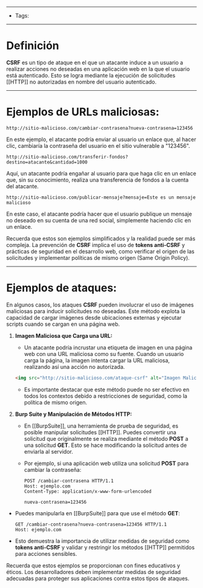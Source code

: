 ___

- Tags: 

____

# Definición 

**CSRF** es un tipo de ataque en el que un atacante induce a un usuario a realizar acciones no deseadas en una aplicación web en la que el usuario está autenticado. Esto se logra mediante la ejecución de solicitudes [[HTTP]] no autorizadas en nombre del usuario autenticado.

___
# Ejemplos de URLs maliciosas:

```
http://sitio-malicioso.com/cambiar-contrasena?nueva-contrasena=123456
```

En este ejemplo, el atacante podría enviar al usuario un enlace que, al hacer clic, cambiaría la contraseña del usuario en el sitio vulnerable a "123456".

```
http://sitio-malicioso.com/transferir-fondos?destino=atacante&cantidad=1000
```

Aquí, un atacante podría engañar al usuario para que haga clic en un enlace que, sin su conocimiento, realiza una transferencia de fondos a la cuenta del atacante.

```
http://sitio-malicioso.com/publicar-mensaje?mensaje=Este es un mensaje malicioso
```

En este caso, el atacante podría hacer que el usuario publique un mensaje no deseado en su cuenta de una red social, simplemente haciendo clic en un enlace.

Recuerda que estos son ejemplos simplificados y la realidad puede ser más compleja. La prevención de **CSRF** implica el uso de **tokens anti-CSRF** y prácticas de seguridad en el desarrollo web, como verificar el origen de las solicitudes y implementar políticas de mismo origen (Same Origin Policy).

___
# Ejemplos de ataques:

En algunos casos, los ataques **CSRF** pueden involucrar el uso de imágenes maliciosas para inducir solicitudes no deseadas. Este método explota la capacidad de cargar imágenes desde ubicaciones externas y ejecutar scripts cuando se cargan en una página web.

1. **Imagen Maliciosa que Carga una URL:**

   - Un atacante podría incrustar una etiqueta de imagen en una página web con una URL maliciosa como su fuente. Cuando un usuario carga la página, la imagen intenta cargar la URL maliciosa, realizando así una acción no autorizada.

   ```html
   <img src="http://sitio-malicioso.com/ataque-csrf" alt="Imagen Maliciosa" width="1" height="1"> 
   ```

   - Es importante destacar que este método puede no ser efectivo en todos los contextos debido a restricciones de seguridad, como la política de mismo origen.

2. **Burp Suite y Manipulación de Métodos HTTP:**

   - En [[BurpSuite]], una herramienta de prueba de seguridad, es posible manipular solicitudes [[HTTP]]. Puedes convertir una solicitud que originalmente se realiza mediante el método **POST** a una solicitud **GET**. Esto se hace modificando la solicitud antes de enviarla al servidor.

   - Por ejemplo, si una aplicación web utiliza una solicitud **POST** para cambiar la contraseña:

     ```
     POST /cambiar-contrasena HTTP/1.1
     Host: ejemplo.com
     Content-Type: application/x-www-form-urlencoded

     nueva-contrasena=123456
     ```

- Puedes manipularla en [[BurpSuite]] para que use el método **GET**:

     ```
     GET /cambiar-contrasena?nueva-contrasena=123456 HTTP/1.1
     Host: ejemplo.com
     ```

- Esto demuestra la importancia de utilizar medidas de seguridad como **tokens anti-CSRF** y validar y restringir los métodos [[HTTP]] permitidos para acciones sensibles.

Recuerda que estos ejemplos se proporcionan con fines educativos y éticos. Los desarrolladores deben implementar medidas de seguridad adecuadas para proteger sus aplicaciones contra estos tipos de ataques.